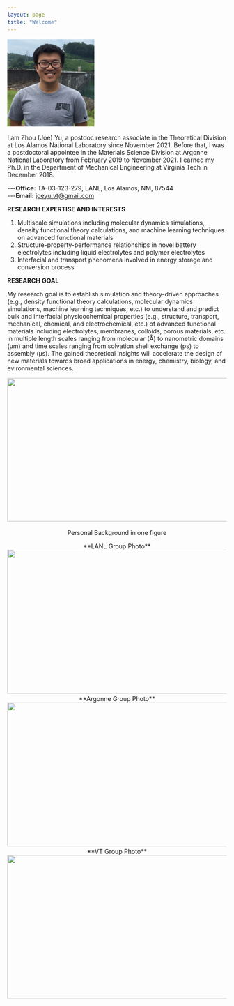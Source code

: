 ```yaml
---
layout: page
title: "Welcome"
---
```


<img src="./assets/headshot.JPG" width="200" height="200">  


I am Zhou (Joe) Yu, a postdoc research associate in the Theoretical Division at Los Alamos National Laboratory since November 2021. Before that, I was a postdoctoral appointee in the Materials Science Division at Argonne National Laboratory from February 2019 to November 2021. I earned my Ph.D. in the Department of Mechanical Engineering at Virginia Tech in December 2018.

---**Office:** TA-03-123-279, LANL, Los Alamos, NM, 87544      
---**Email:** joeyu.vt@gmail.com

**RESEARCH EXPERTISE AND INTERESTS**
1. Multiscale simulations including molecular dynamics simulations, density functional theory calculations, and machine learning techniques on advanced functional materials
2. Structure-property-performance relationships in novel battery electrolytes including liquid electrolytes and polymer electrolytes
3. Interfacial and transport phenomena involved in energy storage and conversion process 


**RESEARCH GOAL**

My research goal is to establish simulation and theory-driven approaches (e.g., density functional theory calculations, molecular dynamics simulations, machine learning techniques, etc.) to understand and predict bulk and interfacial physicochemical properties (e.g., structure, transport, mechanical, chemical, and electrochemical, etc.) of advanced functional materials including electrolytes, membranes, colloids, porous materials, etc. in multiple length scales ranging from molecular (Å) to nanometric domains (μm) and time scales ranging from solvation shell exchange (ps) to assembly (μs). The gained theoretical insights will accelerate the design of new materials towards broad applications in energy, chemistry, biology, and evironmental sciences.

<center>
    <img src="https://zhou-joe-yu.github.io/assets/background.png" width="650" height="329">
</center>

<p align="center">
    Personal Background in one figure
</p>

<center>
    **LANL Group Photo**
    <img src="https://zhou-joe-yu.github.io/assets/LANL_group.jpg" width="650" height="330">
</center>
<center>
    **Argonne Group Photo**
    <img src="https://zhou-joe-yu.github.io/assets/Argonne_group.JPG" width="650" height="330">
</center>    
<center>
    **VT Group Photo**
    <img src="https://zhou-joe-yu.github.io/assets/VT_group.JPG" width="650" height="329">
</center>
